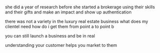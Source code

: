 she did a year of research before she started a brokerage
using their skills and their gifts and make an impact and show up authentication

there was not a variety in the luxury real estate business
what does my clientel need how do i get them from point a to point b

you can still launch a business and be in real

understanding your customer helps you market to them